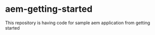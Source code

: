 # aem-getting-started
This repository is having code for sample aem application from getting started
